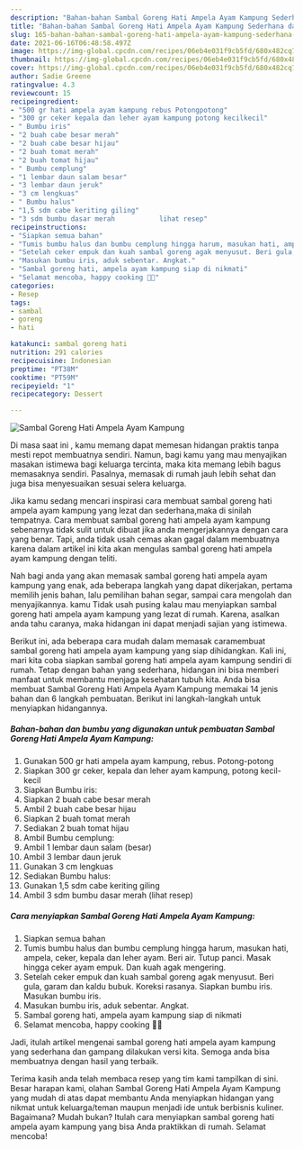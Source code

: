 ```yaml
---
description: "Bahan-bahan Sambal Goreng Hati Ampela Ayam Kampung Sederhana dan Mudah Dibuat"
title: "Bahan-bahan Sambal Goreng Hati Ampela Ayam Kampung Sederhana dan Mudah Dibuat"
slug: 165-bahan-bahan-sambal-goreng-hati-ampela-ayam-kampung-sederhana-dan-mudah-dibuat
date: 2021-06-16T06:48:58.497Z
image: https://img-global.cpcdn.com/recipes/06eb4e031f9cb5fd/680x482cq70/sambal-goreng-hati-ampela-ayam-kampung-foto-resep-utama.jpg
thumbnail: https://img-global.cpcdn.com/recipes/06eb4e031f9cb5fd/680x482cq70/sambal-goreng-hati-ampela-ayam-kampung-foto-resep-utama.jpg
cover: https://img-global.cpcdn.com/recipes/06eb4e031f9cb5fd/680x482cq70/sambal-goreng-hati-ampela-ayam-kampung-foto-resep-utama.jpg
author: Sadie Greene
ratingvalue: 4.3
reviewcount: 15
recipeingredient:
- "500 gr hati ampela ayam kampung rebus Potongpotong"
- "300 gr ceker kepala dan leher ayam kampung potong kecilkecil"
- " Bumbu iris"
- "2 buah cabe besar merah"
- "2 buah cabe besar hijau"
- "2 buah tomat merah"
- "2 buah tomat hijau"
- " Bumbu cemplung"
- "1 lembar daun salam besar"
- "3 lembar daun jeruk"
- "3 cm lengkuas"
- " Bumbu halus"
- "1,5 sdm cabe keriting giling"
- "3 sdm bumbu dasar merah           lihat resep"
recipeinstructions:
- "Siapkan semua bahan"
- "Tumis bumbu halus dan bumbu cemplung hingga harum, masukan hati, ampela, ceker, kepala dan leher ayam. Beri air. Tutup panci. Masak hingga ceker ayam empuk. Dan kuah agak mengering."
- "Setelah ceker empuk dan kuah sambal goreng agak menyusut. Beri gula, garam dan kaldu bubuk. Koreksi rasanya. Siapkan bumbu iris. Masukan bumbu iris."
- "Masukan bumbu iris, aduk sebentar. Angkat."
- "Sambal goreng hati, ampela ayam kampung siap di nikmati"
- "Selamat mencoba, happy cooking 🤗😘"
categories:
- Resep
tags:
- sambal
- goreng
- hati

katakunci: sambal goreng hati 
nutrition: 291 calories
recipecuisine: Indonesian
preptime: "PT38M"
cooktime: "PT59M"
recipeyield: "1"
recipecategory: Dessert

---
```



![Sambal Goreng Hati Ampela Ayam Kampung](https://img-global.cpcdn.com/recipes/06eb4e031f9cb5fd/680x482cq70/sambal-goreng-hati-ampela-ayam-kampung-foto-resep-utama.jpg)

Di masa  saat ini , kamu memang dapat memesan hidangan praktis tanpa mesti repot membuatnya sendiri. Namun, bagi kamu yang mau menyajikan masakan istimewa bagi keluarga tercinta, maka kita memang lebih bagus memasaknya sendiri. Pasalnya, memasak di rumah jauh lebih sehat dan juga bisa menyesuaikan sesuai selera keluarga.

Jika kamu sedang mencari inspirasi cara membuat sambal goreng hati ampela ayam kampung yang lezat dan sederhana,maka di sinilah tempatnya. Cara membuat sambal goreng hati ampela ayam kampung  sebenarnya tidak sulit untuk dibuat jika anda mengerjakannya dengan cara yang benar. Tapi, anda tidak usah cemas akan gagal dalam membuatnya 
karena dalam artikel ini kita akan mengulas sambal goreng hati ampela ayam kampung dengan teliti.  



Nah bagi anda yang akan memasak sambal goreng hati ampela ayam kampung yang enak, ada beberapa langkah yang dapat dikerjakan, pertama memilih jenis bahan, lalu pemilihan bahan segar, sampai cara mengolah dan menyajikannya. kamu Tidak usah pusing kalau mau menyiapkan sambal goreng hati ampela ayam kampung yang lezat di rumah. Karena, asalkan anda  tahu caranya, maka hidangan ini dapat menjadi sajian yang istimewa.

Berikut ini, ada beberapa cara mudah dalam memasak caramembuat sambal goreng hati ampela ayam kampung yang siap dihidangkan. Kali ini, mari kita coba siapkan sambal goreng hati ampela ayam kampung sendiri di rumah. Tetap dengan bahan yang sederhana, hidangan ini bisa memberi manfaat untuk membantu menjaga kesehatan tubuh kita. Anda bisa membuat Sambal Goreng Hati Ampela Ayam Kampung memakai 14 jenis bahan dan 6 langkah pembuatan. Berikut ini langkah-langkah untuk menyiapkan hidangannya.

<!--inarticleads1-->

##### Bahan-bahan dan bumbu yang digunakan untuk pembuatan Sambal Goreng Hati Ampela Ayam Kampung:

1. Gunakan 500 gr hati ampela ayam kampung, rebus. Potong-potong
1. Siapkan 300 gr ceker, kepala dan leher ayam kampung, potong kecil-kecil
1. Siapkan  Bumbu iris:
1. Siapkan 2 buah cabe besar merah
1. Ambil 2 buah cabe besar hijau
1. Siapkan 2 buah tomat merah
1. Sediakan 2 buah tomat hijau
1. Ambil  Bumbu cemplung:
1. Ambil 1 lembar daun salam (besar)
1. Ambil 3 lembar daun jeruk
1. Gunakan 3 cm lengkuas
1. Sediakan  Bumbu halus:
1. Gunakan 1,5 sdm cabe keriting giling
1. Ambil 3 sdm bumbu dasar merah           (lihat resep)




<!--inarticleads2-->

##### Cara menyiapkan Sambal Goreng Hati Ampela Ayam Kampung:

1. Siapkan semua bahan
1. Tumis bumbu halus dan bumbu cemplung hingga harum, masukan hati, ampela, ceker, kepala dan leher ayam. Beri air. Tutup panci. Masak hingga ceker ayam empuk. Dan kuah agak mengering.
1. Setelah ceker empuk dan kuah sambal goreng agak menyusut. Beri gula, garam dan kaldu bubuk. Koreksi rasanya. Siapkan bumbu iris. Masukan bumbu iris.
1. Masukan bumbu iris, aduk sebentar. Angkat.
1. Sambal goreng hati, ampela ayam kampung siap di nikmati
1. Selamat mencoba, happy cooking 🤗😘




Jadi, itulah artikel mengenai  sambal goreng hati ampela ayam kampung  yang sederhana dan gampang dilakukan versi kita. Semoga anda bisa membuatnya dengan hasil yang terbaik. 

Terima kasih anda telah membaca resep yang tim kami tampilkan di sini. Besar harapan kami, olahan  Sambal Goreng Hati Ampela Ayam Kampung yang mudah di atas dapat membantu Anda menyiapkan hidangan yang nikmat untuk keluarga/teman maupun menjadi ide untuk berbisnis kuliner. Bagaimana? Mudah bukan? Itulah cara menyiapkan sambal goreng hati ampela ayam kampung yang bisa Anda praktikkan di rumah. Selamat mencoba!

